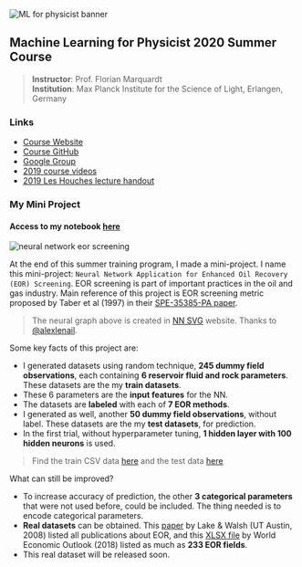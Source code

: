 ![ML for physicist banner](https://user-images.githubusercontent.com/51282928/80908777-ee1b0300-8d4c-11ea-9c42-36378a4d811b.PNG)

## Machine Learning for Physicist 2020 Summer Course

> **Instructor**: Prof. Florian Marquardt<br>
> **Institution**: Max Planck Institute for the Science of Light, Erlangen, Germany

### Links

* [Course Website](https://pad.gwdg.de/s/HJtiTE__U)
* [Course GitHub](https://github.com/FlorianMarquardt/machine-learning-for-physicists)
* [Google Group](https://groups.google.com/forum/?utm_medium=email&utm_source=footer#!forum/machine-learning-for-physicists)
* [2019 course videos](https://podcasts.apple.com/us/podcast/id1490099216)
* [2019 Les Houches lecture handout](https://github.com/yohanesnuwara/ML_for_physicist/blob/master/materials/LesHouchesMachLearning_Complete2.pdf)

### My Mini Project

#### Access to my notebook [here](https://github.com/yohanesnuwara/ML_for_physicist/blob/master/mini-project/eor_screening_neural_network.ipynb)

![neural network eor screening](https://user-images.githubusercontent.com/51282928/87856913-96079c00-c94c-11ea-981c-eee1d6b43744.jpg)

At the end of this summer training program, I made a mini-project. I name this mini-project: `Neural Network Application for Enhanced Oil Recovery (EOR) Screening`. EOR screening is part of important practices in the oil and gas industry. Main reference of this project is EOR screening metric proposed by Taber et al (1997) in their [SPE-35385-PA paper](https://www.onepetro.org/journal-paper/SPE-35385-PA). 

> The neural graph above is created in [NN SVG](https://alexlenail.me/NN-SVG/) website. Thanks to [@alexlenail](https://github.com/alexlenail).

Some key facts of this project are:

* I generated datasets using random technique, **245 dummy field observations**, each containing **6 reservoir fluid and rock parameters**. These datasets are the my **train datasets**.
* These 6 parameters are the **input features** for the NN.
* The datasets are **labeled** with each of **7 EOR methods**.
* I generated as well, another **50 dummy field observations**, without label. These datasets are the my **test datasets**, for prediction.
* In the first trial, without hyperparameter tuning, **1 hidden layer with 100 hidden neurons** is used. 

> Find the train CSV data [here]() and the test data [here]()

What can still be improved?

* To increase accuracy of prediction, the other **3 categorical parameters** that were not used before, could be included. The thing needed is to encode categorical parameters.
* **Real datasets** can be obtained. This [paper](https://github.com/yohanesnuwara/ML_for_physicist/blob/master/data/EOR%20Literature%20Search%23.pdf) by Lake & Walsh (UT Austin, 2008) listed all publications about EOR, and this [XLSX file](https://github.com/yohanesnuwara/ML_for_physicist/blob/master/data/EOR-database-WEO18.xlsx) by World Economic Outlook (2018) listed as much as **233 EOR fields**.
* This real dataset will be released soon. 
